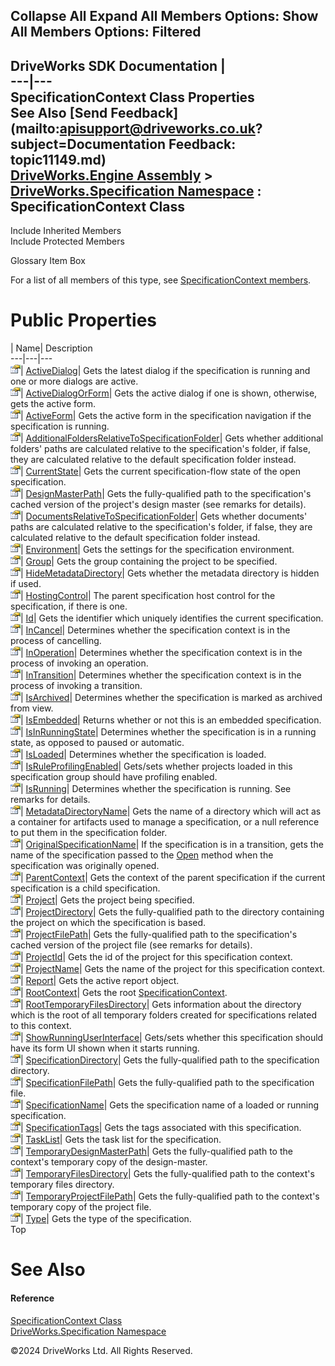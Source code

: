        

 Collapse All Expand All  Members Options: Show All  Members Options: Filtered   
---  
DriveWorks SDK Documentation  |   
---|---  
SpecificationContext Class Properties   
See Also [Send Feedback](mailto:apisupport@driveworks.co.uk?subject=Documentation Feedback: topic11149.md)  
[DriveWorks.Engine Assembly](topic2156.md) > [DriveWorks.Specification Namespace](topic10764.md) : SpecificationContext Class  
---  
  
Include Inherited Members    
Include Protected Members    


Glossary Item Box

For a list of all members of this type, see [SpecificationContext members](topic11150.md).

# Public Properties

| Name| Description  
---|---|---  
![Public Property](dotnetimages/publicProperty.gif)| [ActiveDialog](topic11195.md)| Gets the latest dialog if the specification is running and one or more dialogs are active.   
![Public Property](dotnetimages/publicProperty.gif)| [ActiveDialogOrForm](topic11196.md)| Gets the active dialog if one is shown, otherwise, gets the active form.   
![Public Property](dotnetimages/publicProperty.gif)| [ActiveForm](topic11197.md)| Gets the active form in the specification navigation if the specification is running.   
![Public Property](dotnetimages/publicProperty.gif)| [AdditionalFoldersRelativeToSpecificationFolder](topic11198.md)| Gets whether additional folders' paths are calculated relative to the specification's folder, if false, they are calculated relative to the default specification folder instead.   
![Public Property](dotnetimages/publicProperty.gif)| [CurrentState](topic11199.md)| Gets the current specification-flow state of the open specification.   
![Public Property](dotnetimages/publicProperty.gif)| [DesignMasterPath](topic11200.md)| Gets the fully-qualified path to the specification's cached version of the project's design master (see remarks for details).   
![Public Property](dotnetimages/publicProperty.gif)| [DocumentsRelativeToSpecificationFolder](topic11201.md)| Gets whether documents' paths are calculated relative to the specification's folder, if false, they are calculated relative to the default specification folder instead.   
![Public Property](dotnetimages/publicProperty.gif)| [Environment](topic11202.md)| Gets the settings for the specification environment.   
![Public Property](dotnetimages/publicProperty.gif)| [Group](topic11203.md)| Gets the group containing the project to be specified.   
![Public Property](dotnetimages/publicProperty.gif)| [HideMetadataDirectory](topic11204.md)| Gets whether the metadata directory is hidden if used.   
![Public Property](dotnetimages/publicProperty.gif)| [HostingControl](topic11205.md)| The parent specification host control for the specification, if there is one.   
![Public Property](dotnetimages/publicProperty.gif)| [Id](topic11206.md)| Gets the identifier which uniquely identifies the current specification.   
![Public Property](dotnetimages/publicProperty.gif)| [InCancel](topic11207.md)| Determines whether the specification context is in the process of cancelling.   
![Public Property](dotnetimages/publicProperty.gif)| [InOperation](topic11208.md)| Determines whether the specification context is in the process of invoking an operation.   
![Public Property](dotnetimages/publicProperty.gif)| [InTransition](topic11209.md)| Determines whether the specification context is in the process of invoking a transition.   
![Public Property](dotnetimages/publicProperty.gif)| [IsArchived](topic11210.md)| Determines whether the specification is marked as archived from view.   
![Public Property](dotnetimages/publicProperty.gif)| [IsEmbedded](topic11211.md)| Returns whether or not this is an embedded specification.   
![Public Property](dotnetimages/publicProperty.gif)| [IsInRunningState](topic11212.md)| Determines whether the specification is in a running state, as opposed to paused or automatic.   
![Public Property](dotnetimages/publicProperty.gif)| [IsLoaded](topic11213.md)| Determines whether the specification is loaded.   
![Public Property](dotnetimages/publicProperty.gif)| [IsRuleProfilingEnabled](topic11214.md)| Gets/sets whether projects loaded in this specification group should have profiling enabled.   
![Public Property](dotnetimages/publicProperty.gif)| [IsRunning](topic11215.md)| Determines whether the specification is running. See remarks for details.   
![Public Property](dotnetimages/publicProperty.gif)| [MetadataDirectoryName](topic11216.md)| Gets the name of a directory which will act as a container for artifacts used to manage a specification, or a null reference to put them in the specification folder.   
![Public Property](dotnetimages/publicProperty.gif)| [OriginalSpecificationName](topic11217.md)| If the specification is in a transition, gets the name of the specification passed to the [Open](topic11190.md) method when the specification was originally opened.   
![Public Property](dotnetimages/publicProperty.gif)| [ParentContext](topic11218.md)| Gets the context of the parent specification if the current specification is a child specification.   
![Public Property](dotnetimages/publicProperty.gif)| [Project](topic11219.md)| Gets the project being specified.   
![Public Property](dotnetimages/publicProperty.gif)| [ProjectDirectory](topic11220.md)| Gets the fully-qualified path to the directory containing the project on which the specification is based.   
![Public Property](dotnetimages/publicProperty.gif)| [ProjectFilePath](topic11221.md)| Gets the fully-qualified path to the specification's cached version of the project file (see remarks for details).   
![Public Property](dotnetimages/publicProperty.gif)| [ProjectId](topic11222.md)| Gets the id of the project for this specification context.   
![Public Property](dotnetimages/publicProperty.gif)| [ProjectName](topic11223.md)| Gets the name of the project for this specification context.   
![Public Property](dotnetimages/publicProperty.gif)| [Report](topic11224.md)| Gets the active report object.   
![Public Property](dotnetimages/publicProperty.gif)| [RootContext](topic11225.md)| Gets the root [SpecificationContext](topic11149.md).   
![Public Property](dotnetimages/publicProperty.gif)| [RootTemporaryFilesDirectory](topic11226.md)| Gets information about the directory which is the root of all temporary folders created for specifications related to this context.   
![Public Property](dotnetimages/publicProperty.gif)| [ShowRunningUserInterface](topic11227.md)| Gets/sets whether this specification should have its form UI shown when it starts running.   
![Public Property](dotnetimages/publicProperty.gif)| [SpecificationDirectory](topic11228.md)| Gets the fully-qualified path to the specification directory.   
![Public Property](dotnetimages/publicProperty.gif)| [SpecificationFilePath](topic11229.md)| Gets the fully-qualified path to the specification file.   
![Public Property](dotnetimages/publicProperty.gif)| [SpecificationName](topic11230.md)| Gets the specification name of a loaded or running specification.   
![Public Property](dotnetimages/publicProperty.gif)| [SpecificationTags](topic11231.md)| Gets the tags associated with this specification.   
![Public Property](dotnetimages/publicProperty.gif)| [TaskList](topic11232.md)| Gets the task list for the specification.   
![Public Property](dotnetimages/publicProperty.gif)| [TemporaryDesignMasterPath](topic11233.md)| Gets the fully-qualified path to the context's temporary copy of the design-master.   
![Public Property](dotnetimages/publicProperty.gif)| [TemporaryFilesDirectory](topic11234.md)| Gets the fully-qualified path to the context's temporary files directory.   
![Public Property](dotnetimages/publicProperty.gif)| [TemporaryProjectFilePath](topic11235.md)| Gets the fully-qualified path to the context's temporary copy of the project file.   
![Public Property](dotnetimages/publicProperty.gif)| [Type](topic11236.md)| Gets the type of the specification.   
Top

# See Also

#### Reference

[SpecificationContext Class](topic11149.md)   
[DriveWorks.Specification Namespace](topic10764.md)

©2024 DriveWorks Ltd. All Rights Reserved.
